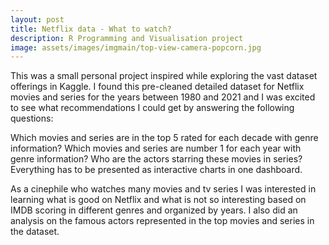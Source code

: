 ```yaml
---
layout: post
title: Netflix data - What to watch?
description: R Programming and Visualisation project
image: assets/images/imgmain/top-view-camera-popcorn.jpg
---
```


This was a small personal project inspired while exploring the vast dataset offerings in Kaggle. I found this pre-cleaned detailed dataset for Netflix movies and series for the years between 1980 and 2021 and I was excited to see what recommendations I could get by answering the following questions:

Which movies and series are in the top 5 rated for each decade with genre information?
Which movies and series are number 1 for each year with genre information?
Who are the actors starring these movies in series?
Everything has to be presented as interactive charts in one dashboard.

As a cinephile who watches many movies and tv series I was interested in learning what is good on Netflix and what is not so interesting based on IMDB scoring in different genres and organized by years. I also did an analysis on the famous actors represented in the top movies and series in the dataset.
